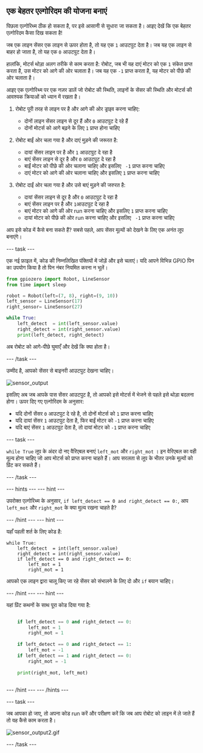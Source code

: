 ## एक बेहतर एल्गोरिदम की योजना बनाएं

पिछला एल्गोरिथ्म ठीक हो सकता है, पर इसे आसानी से सुधारा जा सकता है। आइए देखें कि एक बेहतर एल्गोरिदम कैसा दिख सकता है!

जब एक लाइन सेंसर एक लाइन से ऊपर होता है, तो यह एक `1` आउटपुट देता है। जब यह एक लाइन से बाहर हो जाता है, तो यह एक `0` आउटपुट देता है।

हालांकि, मोटर्स थोड़ा अलग तरीके से काम करता है: रोबोट, जब भी यह दाएं मोटर को एक `1` संकेत प्राप्त करता है, उस मोटर को आगे की ओर चलाता है। जब यह एक `-1` प्राप्त करता है, यह मोटर को पीछे की ओर चलाता है।

आइए एक एल्गोरिथ्म पर एक नज़र डालें जो रोबोट की स्थिति, लाइनों के सेंसर की स्थिति और मोटर्स की आवश्यक क्रियाओं को ध्यान में रखता है।

1. रोबोट पूरी तरह से लाइन पर है और आगे की ओर ड्राइव करना चाहिए:
    
    - दोनों लाइन सेंसर लाइन से दूर हैं और `0` आउटपुट दे रहे हैं
    - दोनों मोटर्स को आगे बढ़ने के लिए `1` प्राप्त होना चाहिए

2. रोबोट बाईं ओर चला गया है और दाएं मुड़ने की जरूरत है:
    
    - दायां सेंसर लाइन पर है और `1` आउटपुट दे रहा है
    - बाएं सेंसर लाइन से दूर है और `0` आउटपुट दे रहा है
    - बाईं मोटर को पीछे की ओर चलाना चाहिए और इसलिए ` -1` प्राप्त करना चाहिए
    - दाएं मोटर को आगे की ओर चलाना चाहिए और इसलिए `1` प्राप्त करना चाहिए

3. रोबोट दाईं ओर चला गया है और उसे बाएं मुड़ने की जरुरत है:
    
    - दायां सेंसर लाइन से दूर है और `0` आउटपुट दे रहा है
    - बाएं सेंसर लाइन पर है और `1`आउटपुट दे रहा है
    - बाएं मोटर को आगे की ओर run करना चाहिए और इसलिए `1` प्राप्त करना चाहिए
    - दायां मोटर को पीछे की ओर run करना चाहिए और इसलिए ` -1` प्राप्त करना चाहिए

आप इसे कोड में कैसे बना सकते हैं? सबसे पहले, आप सेंसर मूल्यों को देखने के लिए एक अनंत लूप बनाएंगे।

\--- task \---

एक नई फ़ाइल में, कोड की निम्नलिखित पंक्तियों में जोड़ें और इसे चलाएं। यदि आपने विभिन्न GPIO पिन का उपयोग किया है तो पिन नंबर नियमित करना न भूलें।

```python
from gpiozero import Robot, LineSensor
from time import sleep

robot = Robot(left=(7, 8), right=(9, 10)) 
left_sensor = LineSensor(17)
right_sensor= LineSensor(27)

while True:
    left_detect  = int(left_sensor.value)
    right_detect = int(right_sensor.value)
    print(left_detect, right_detect)
```

अब रोबोट को आगे-पीछे घुमाएँ और देखें कि क्या होता है।

\--- /task \---

उम्मीद है, आपको सेंसर से बाइनरी आउटपुट देखना चाहिए।

![sensor_output](images/sensor_output.gif)

इसलिए अब जब आपके पास सेंसर आउटपुट है, तो आपको इसे मोटर्स में भेजने से पहले इसे थोड़ा बदलना होगा। ऊपर दिए गए एल्गोरिदम के अनुसार:

- यदि दोनों सेंसर `0` आउटपुट दे रहे है, तो दोनों मोटर्स को `1` प्राप्त करना चाहिए
- यदि दायां सेंसर `1` आउटपुट देता है, फिर बाईं मोटर को `-1` प्राप्त करना चाहिए
- यदि बाएं सेंसर `1` आउटपुट देता है, तो दायां मोटर को `-1` प्राप्त करना चाहिए

\--- task \---

`while True` लूप के अंदर दो नए वैरिएबल बनाएं `left_mot` और `right_mot` । इन वेरिएबल का वही मूल्य होना चाहिए जो आप मोटर्स को प्राप्त करना चाहते हैं। आप सरलता से लूप के भीतर उनके मूल्यों को प्रिंट कर सकते हैं।

\--- /task \---

\--- hints \--- \--- hint \---

उपरोक्त एल्गोरिथ्म के अनुसार, `if left_detect == 0 and right_detect == 0:`, आप `left_mot` और `right_mot` के क्या मुल्य रखना चाहते है?

\--- /hint \--- \--- hint \---

यहाँ पहली शर्त के लिए कोड है:

    while True:
        left_detect  = int(left_sensor.value)
        right_detect = int(right_sensor.value)
        if left_detect == 0 and right_detect == 0:
            left_mot = 1
            right_mot = 1
    

आपको एक लाइन द्वारा चालू किए जा रहे सेंसर को संभालने के लिए दो और `if` बयान चाहिए।

\--- /hint \--- \--- hint \---

यहां प्रिंट कथनों के साथ पूरा कोड दिया गया है:

```python while True: left_detect = int(left_sensor.value) right_detect = int(right_sensor.value)

    if left_detect == 0 and right_detect == 0:
        left_mot = 1
        right_mot = 1
    
    if left_detect == 0 and right_detect == 1:
        left_mot = -1
    if left_detect == 1 and right_detect == 0:
        right_mot = -1
    
    print(right_mot, left_mot)
    

```

\--- /hint \--- \--- /hints \---

\--- task \---

जब आपका हो जाए, तो अपना कोड run करें और परीक्षण करें कि जब आप रोबोट को लाइन में ले जाते हैं तो यह कैसे काम करता है।

![sensor_output2.gif](images/sensor_output2.gif)

\--- /task \---